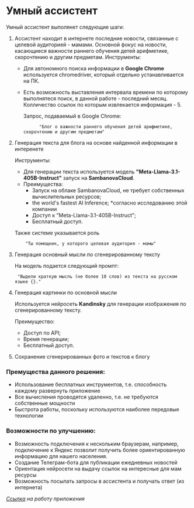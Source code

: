 # Умный ассистент

Умный ассистент выполянет следующие шаги:

1. Ассистент находит в интернете последние новости, связанные с целевой аудиторией - мамами. Основной фокус на новости, касающиеся важности раннего обучения детей арифметике, скорочтению и другим предметам.
  Инструменты:
    - Для автономного поиска информации в **Google Chrome** используется chromedriver, который отдельно устанавливается на ПК.
    - 
      Есть возможность выставления интервала времени по которому выполнятеся поиск, в данной работе - последний месяц. Колличество ссылок по которым извлекается информация - 5.
      
      Запрос, подаваемый в Google Chrome:
      
      ```
            "Блог о важности раннего обучения детей арифметике, скорочтению и другим предметам"
      ```
  
2. Генерация текста для блога на основе найденной информации в интеренете
   
    Инструменты:
  
     - Для генерации текста используется модель **"Meta-Llama-3.1-405B-Instruct"** запуск на **SambanovaCloud**.
     - Преимущества:
       - Запуск на облаке SambanovaCloud, не требует собственных вычислительных ресурсов;
       - the world's fastest AI Inference; *согласно исследованию этой компании
       - Доступ к "Meta-Llama-3.1-405B-Instruct";
       - Бесплатный доступ.
      
         
      Также системе указывается роль
      ```
          "Ты помощник, у которого целевая аудитория - мамы"
      ```

3. Генерация основный мысли по сгенерированному тексту
   
    На модель подается следующий промпт:
     ```
      "Выдели краткую мысль (не более 10 слов) из текста на русском языке {}."
     ```

4. Генерация картинки по основной мысли
   
     Используется нейросеть **Kandinsky** для генерации изображения по сгенерированному тексту.
     
     Преимущество:
     
     - Доступ по API;
     - Время генерации;
     - Бесплатный доступ.


5. Сохранение сгенерированных фото и текстов к блогу
   
   
### **Премущества данного решения:**
- Использование бесплатных инструментов, т.е. способность каждому развернуть приложение
- Все вычисления проводятся удаленно, т.е. не требуются собственные мощности
- Быстрота работы, поскольку используются наиболее передовые технологии


### **Возможности по улучшению:**
- Возможность подключения к нескольким браузерам, например, подключение к Яндекс позволит получить более ориентированную информацию для нашего населения.
- Создание Телеграм-бота для публикации ежедневных новостей
- Ориентация нейросети на выдачу ссылок на интересные для мам ресурсы
- Возможность посылать запросы в ассистента и получать ответ (из интернета)
  

_[Ссылка](https://drive.google.com/file/d/1bPIWTJO5VjJj3-Tz7YE4RUzHTJ1JrRFJ/view?usp=drive_link) на работу приложения_



